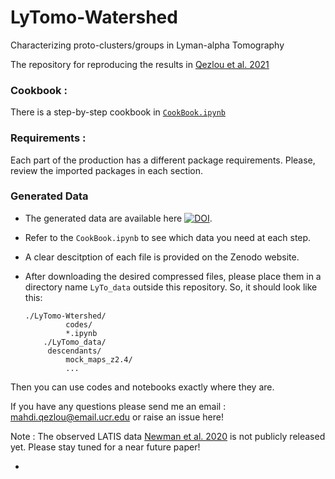 # LyTomo-Watershed
Characterizing proto-clusters/groups in Lyman-alpha Tomography

The repository for reproducing the results in [Qezlou et al. 2021](https://arxiv.org/abs/2112.03930)

### Cookbook :

There is a step-by-step cookbook in [`CookBook.ipynb`](https://github.com/mahdiqezlou/LyTomo-Watershed/blob/main/CookBook.ipynb)

### Requirements :

Each part of the production has a different package requirements. 
Please, review the imported packages in each section.

### Generated Data

- The generated data are available here [![DOI](https://zenodo.org/badge/DOI/10.5281/zenodo.5770883.svg)](https://doi.org/10.5281/zenodo.5770883). 
- Refer to the `CookBook.ipynb` to see which data you need at each step. 
- A clear descitption of each file is provided on the Zenodo website. 
- After downloading the desired compressed files, please place them in a directory name `LyTo_data` outside this repository. So, it should look like this:

	```
	./LyTomo-Wtershed/
             codes/
             *.ipynb
        ./LyTomo_data/
	     descendants/
             mock_maps_z2.4/
             ...
	```
 Then you can use codes and notebooks exactly where they are. 




If you have any questions please send me an email : mahdi.qezlou@email.ucr.edu or raise an issue here!

Note : The observed LATIS data [Newman et al. 2020](https://arxiv.org/abs/2002.10676) is not publicly released yet. 
       Please stay tuned for a near future paper!


- 
